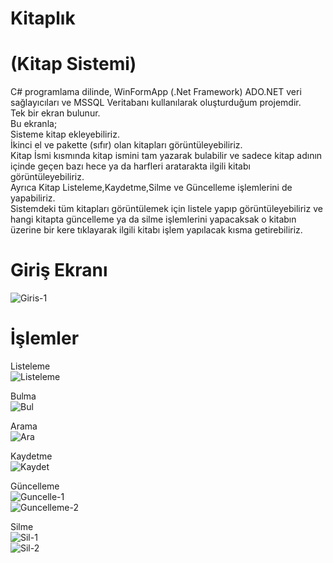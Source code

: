 # Kitaplık
# (Kitap Sistemi)
C# programlama dilinde, WinFormApp (.Net Framework) ADO.NET veri sağlayıcıları ve MSSQL Veritabanı kullanılarak oluşturduğum projemdir. <br/>
Tek bir ekran bulunur. <br/>
Bu ekranla;<br/>
Sisteme kitap ekleyebiliriz.<br/>
İkinci el ve pakette (sıfır) olan kitapları görüntüleyebiliriz.<br/>
Kitap İsmi kısmında kitap ismini tam yazarak bulabilir ve sadece kitap adının içinde geçen bazı hece ya da harfleri aratarakta ilgili kitabı görüntüleyebiliriz.<br/>
Ayrıca Kitap Listeleme,Kaydetme,Silme ve Güncelleme işlemlerini de yapabiliriz.<br/>
Sistemdeki tüm kitapları görüntülemek için listele yapıp görüntüleyebiliriz ve hangi kitapta güncelleme ya da silme işlemlerini yapacaksak o kitabın üzerine bir kere tıklayarak ilgili kitabı işlem yapılacak kısma getirebiliriz.<br/>


# Giriş Ekranı 
![Giris-1](https://github.com/user-attachments/assets/61d4da9d-3f93-425c-be9f-2e21da3ce164)<br/>

# İşlemler
Listeleme <br/>
![Listeleme](https://github.com/user-attachments/assets/8f7bb4d7-9239-402f-8c34-98899bbfd065)<br/>

Bulma <br/>
![Bul](https://github.com/user-attachments/assets/58e5beaf-cf90-4e13-8e2b-2d886a6b471f)<br/>

Arama <br/>
![Ara](https://github.com/user-attachments/assets/c6915d10-92d3-4240-8c28-286d72658403)<br/>

Kaydetme <br/>
![Kaydet](https://github.com/user-attachments/assets/666fbe91-5926-4c65-98e5-51963ab6e60d)<br/>

Güncelleme<br/>
![Guncelle-1](https://github.com/user-attachments/assets/94706337-e2fc-4b1a-a0be-ea1fce065138) <br/>
![Guncelleme-2](https://github.com/user-attachments/assets/5a7d525d-47cb-43a2-91aa-f16d95a0a5ad) <br/>

Silme<br/>
![Sil-1](https://github.com/user-attachments/assets/d96b106d-fff5-48a4-a7bb-9914007c7a6e)<br/>
![Sil-2](https://github.com/user-attachments/assets/1a78a44f-f4f7-4891-ae3b-2b2c08f6536a)<br/>






